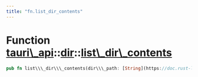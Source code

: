 ```yaml
---
title: "fn.list_dir_contents"
---
```


Function [tauri\\\_api](/api/rust/tauri\_api/../index.html)::[dir](/api/rust/tauri\_api/index.html)::[list\\\_dir\\\_contents](/api/rust/tauri\_api/)
=====================================================================================================================================================

```rust
pub fn list\\\_dir\\\_contents(dir\\\_path: [String](https://doc.rust-lang.org/nightly/alloc/string/struct.String.html "struct alloc::string::String")) -&gt; [Result](/api/rust/tauri\_api/../../tauri\_api/type.Result.html "type tauri\_api::Result")&lt;[Vec](https://doc.rust-lang.org/nightly/alloc/vec/struct.Vec.html "struct alloc::vec::Vec")&lt;[DiskEntry](/api/rust/tauri\_api/../../tauri\_api/dir/struct.DiskEntry.html "struct tauri\_api::dir::DiskEntry")\&gt;&gt;
```
      